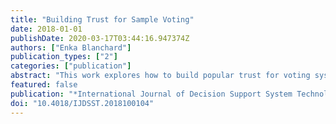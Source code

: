 ```yaml
---
title: "Building Trust for Sample Voting"
date: 2018-01-01
publishDate: 2020-03-17T03:44:16.947374Z
authors: ["Enka Blanchard"]
publication_types: ["2"]
categories: ["publication"]
abstract: "This work explores how to build popular trust for voting systems that rely heavily on statistical tools, as they are generally counter-intuitive to the average citizen (and even to experts). By trying out the voting system in public and letting people tinker with it, a first level of familiarity can be achieved. Preliminary results from real-world experiments seem encouraging and point out the importance of psychological and sociological factors in election organization as well as the influence of user interface design. To go further, integration into a larger debating platform held by a national party could give first-hand experience to the majority of the people, and would progressively build trust as the political stakes grow higher. Finally, we look into how different e-democratic tools could interact in a mutually beneficial manner. "
featured: false
publication: "*International Journal of Decision Support System Technology*"
doi: "10.4018/IJDSST.2018100104"
---
```


